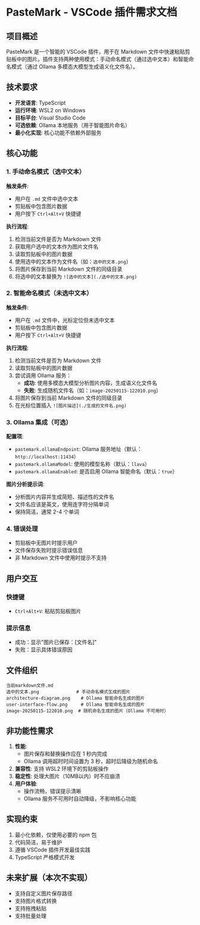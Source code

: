 # PasteMark - VSCode 插件需求文档

## 项目概述

PasteMark 是一个智能的 VSCode 插件，用于在 Markdown 文件中快速粘贴剪贴板中的图片。插件支持两种使用模式：手动命名模式（通过选中文本）和智能命名模式（通过 Ollama 多模态大模型生成语义化文件名）。

## 技术要求

- **开发语言**: TypeScript
- **运行环境**: WSL2 on Windows
- **目标平台**: Visual Studio Code
- **可选依赖**: Ollama 本地服务（用于智能图片命名）
- **最小化实现**: 核心功能不依赖外部服务

## 核心功能

### 1. 手动命名模式（选中文本）

**触发条件**:
- 用户在 `.md` 文件中选中文本
- 剪贴板中包含图片数据
- 用户按下 `Ctrl+Alt+V` 快捷键

**执行流程**:
1. 检测当前文件是否为 Markdown 文件
2. 获取用户选中的文本作为图片文件名
3. 读取剪贴板中的图片数据
4. 使用选中的文本作为文件名（如：`选中的文本.png`）
5. 将图片保存到当前 Markdown 文件的同级目录
6. 将选中的文本替换为 `![选中的文本](./选中的文本.png)`

### 2. 智能命名模式（未选中文本）

**触发条件**:
- 用户在 `.md` 文件中，光标定位但未选中文本
- 剪贴板中包含图片数据
- 用户按下 `Ctrl+Alt+V` 快捷键

**执行流程**:
1. 检测当前文件是否为 Markdown 文件
2. 读取剪贴板中的图片数据
3. 尝试调用 Ollama 服务：
   - **成功**: 使用多模态大模型分析图片内容，生成语义化文件名
   - **失败**: 生成随机文件名（如：`image-20250115-122010.png`）
4. 将图片保存到当前 Markdown 文件的同级目录
5. 在光标位置插入 `![图片描述](./生成的文件名.png)`

### 3. Ollama 集成（可选）

**配置项**:
- `pastemark.ollamaEndpoint`: Ollama 服务地址（默认：`http://localhost:11434`）
- `pastemark.ollamaModel`: 使用的模型名称（默认：`llava`）
- `pastemark.ollamaEnabled`: 是否启用 Ollama 智能命名（默认：`true`）

**图片分析提示词**:
- 分析图片内容并生成简短、描述性的文件名
- 文件名应该是英文，使用连字符分隔单词
- 保持简洁，通常 2-4 个单词

### 4. 错误处理

- 剪贴板中无图片时提示用户
- 文件保存失败时提示错误信息
- 非 Markdown 文件中使用时提示不支持

## 用户交互

### 快捷键
- `Ctrl+Alt+V`: 粘贴剪贴板图片

### 提示信息
- 成功：显示"图片已保存：[文件名]"
- 失败：显示具体错误原因

## 文件组织

```
当前markdown文件.md
选中的文本.png              # 手动命名模式生成的图片
architecture-diagram.png    # Ollama 智能命名生成的图片
user-interface-flow.png     # Ollama 智能命名生成的图片
image-20250115-122010.png  # 随机命名生成的图片（Ollama 不可用时）
```

## 非功能性需求

1. **性能**: 
   - 图片保存和替换操作应在 1 秒内完成
   - Ollama 调用超时时间设置为 3 秒，超时后降级为随机命名
2. **兼容性**: 支持 WSL2 环境下的剪贴板操作
3. **稳定性**: 处理大图片（10MB以内）时不应崩溃
4. **用户体验**: 
   - 操作流畅，错误提示清晰
   - Ollama 服务不可用时自动降级，不影响核心功能

## 实现约束

1. 最小化依赖，仅使用必要的 npm 包
2. 代码简洁，易于维护
3. 遵循 VSCode 插件开发最佳实践
4. TypeScript 严格模式开发

## 未来扩展（本次不实现）

- 支持自定义图片保存路径
- 支持图片格式转换
- 支持拖拽粘贴
- 支持批量处理